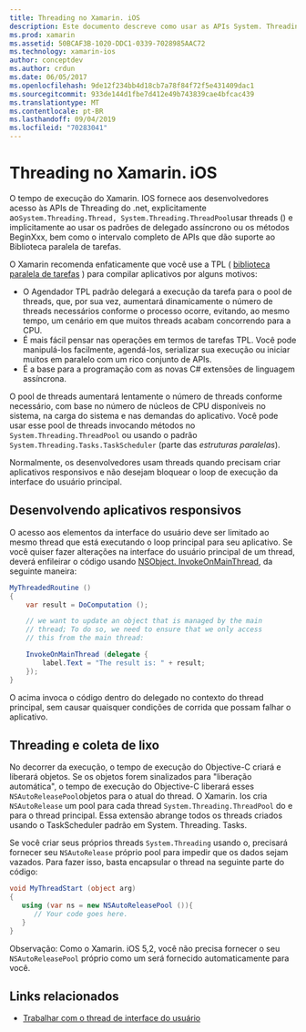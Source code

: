 ```yaml
---
title: Threading no Xamarin. iOS
description: Este documento descreve como usar as APIs System. Threading em um aplicativo Xamarin. iOS. Ele aborda a biblioteca paralela de tarefas, criando aplicativos responsivos e coleta de lixo.
ms.prod: xamarin
ms.assetid: 50BCAF3B-1020-DDC1-0339-7028985AAC72
ms.technology: xamarin-ios
author: conceptdev
ms.author: crdun
ms.date: 06/05/2017
ms.openlocfilehash: 9de12f234bb4d18cb7a78f84f72f5e431409dac1
ms.sourcegitcommit: 933de144d1fbe7d412e49b743839cae4bfcac439
ms.translationtype: MT
ms.contentlocale: pt-BR
ms.lasthandoff: 09/04/2019
ms.locfileid: "70283041"
---
```

# <a name="threading-in-xamarinios"></a>Threading no Xamarin. iOS

O tempo de execução do Xamarin. IOS fornece aos desenvolvedores acesso às APIs de Threading do .net, explicitamente ao`System.Threading.Thread, System.Threading.ThreadPool`usar threads () e implicitamente ao usar os padrões de delegado assíncrono ou os métodos BeginXxx, bem como o intervalo completo de APIs que dão suporte ao Biblioteca paralela de tarefas.



O Xamarin recomenda enfaticamente que você use a TPL ( [biblioteca paralela de tarefas](https://msdn.microsoft.com/library/dd460717.aspx) ) para compilar aplicativos por alguns motivos:
- O Agendador TPL padrão delegará a execução da tarefa para o pool de threads, que, por sua vez, aumentará dinamicamente o número de threads necessários conforme o processo ocorre, evitando, ao mesmo tempo, um cenário em que muitos threads acabam concorrendo para a CPU. 
- É mais fácil pensar nas operações em termos de tarefas TPL. Você pode manipulá-los facilmente, agendá-los, serializar sua execução ou iniciar muitos em paralelo com um rico conjunto de APIs. 
- É a base para a programação com as novas C# extensões de linguagem assíncrona. 


O pool de threads aumentará lentamente o número de threads conforme necessário, com base no número de núcleos de CPU disponíveis no sistema, na carga do sistema e nas demandas do aplicativo. Você pode usar esse pool de threads invocando métodos no `System.Threading.ThreadPool` ou usando o padrão `System.Threading.Tasks.TaskScheduler` (parte das *estruturas paralelas*).

Normalmente, os desenvolvedores usam threads quando precisam criar aplicativos responsivos e não desejam bloquear o loop de execução da interface do usuário principal.

 <a name="Developing_Responsive_Applications" />


## <a name="developing-responsive-applications"></a>Desenvolvendo aplicativos responsivos

O acesso aos elementos da interface do usuário deve ser limitado ao mesmo thread que está executando o loop principal para seu aplicativo. Se você quiser fazer alterações na interface do usuário principal de um thread, deverá enfileirar o código usando [NSObject. InvokeOnMainThread](xref:Foundation.NSObject), da seguinte maneira:

```csharp
MyThreadedRoutine ()  
{  
    var result = DoComputation ();  

    // we want to update an object that is managed by the main
    // thread; To do so, we need to ensure that we only access
    // this from the main thread:

    InvokeOnMainThread (delegate {  
        label.Text = "The result is: " + result;  
    });
}
```

O acima invoca o código dentro do delegado no contexto do thread principal, sem causar quaisquer condições de corrida que possam falhar o aplicativo.

 <a name="Threading_and_Garbage_Collection" />


## <a name="threading-and-garbage-collection"></a>Threading e coleta de lixo

No decorrer da execução, o tempo de execução do Objective-C criará e liberará objetos. Se os objetos forem sinalizados para "liberação automática", o tempo de execução do Objective-C liberará esses `NSAutoReleasePool`objetos para o atual do thread. O Xamarin. Ios cria `NSAutoRelease` um pool para cada thread `System.Threading.ThreadPool` do e para o thread principal. Essa extensão abrange todos os threads criados usando o TaskScheduler padrão em System. Threading. Tasks.

Se você criar seus próprios threads `System.Threading` usando o, precisará fornecer seu `NSAutoRelease` próprio pool para impedir que os dados sejam vazados. Para fazer isso, basta encapsular o thread na seguinte parte do código:

```csharp
void MyThreadStart (object arg)
{
   using (var ns = new NSAutoReleasePool ()){
      // Your code goes here.
   }
}
```

Observação: Como o Xamarin. iOS 5,2, você não precisa fornecer o seu `NSAutoReleasePool` próprio como um será fornecido automaticamente para você.


## <a name="related-links"></a>Links relacionados

- [Trabalhar com o thread de interface do usuário](~/ios/user-interface/ios-ui/ui-thread.md)
